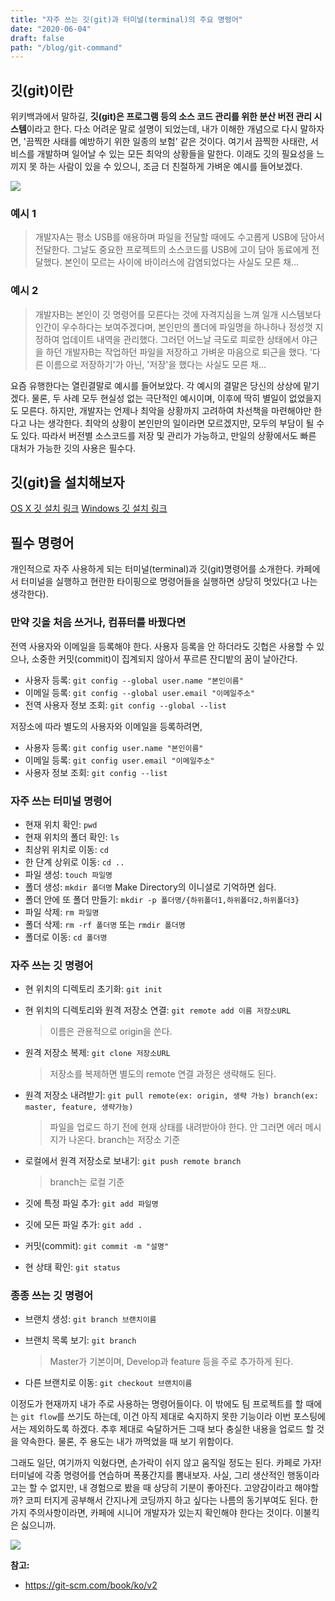 ```yaml
---
title: "자주 쓰는 깃(git)과 터미널(terminal)의 주요 명령어"
date: "2020-06-04"
draft: false
path: "/blog/git-command"
---
```


## 깃(git)이란

위키백과에서 말하길, **깃(git)은 프로그램 등의 소스 코드 관리를 위한 분산 버전 관리 시스템**이라고 한다. 다소 어려운 말로 설명이 되었는데, 내가 이해한 개념으로 다시 말하자면, '끔찍한 사태를 예방하기 위한 일종의 보험' 같은 것이다. 여기서 끔찍한 사태란, 서비스를 개발하며 일어날 수 있는 모든 최악의 상황들을 말한다. 이래도 깃의 필요성을 느끼지 못 하는 사람이 있을 수 있으니, 조금 더 친절하게 가벼운 예시를 들어보겠다.

<img src="https://images.unsplash.com/photo-1477949331575-2763034b5fb5?ixlib=rb-1.2.1&ixid=eyJhcHBfaWQiOjEyMDd9&auto=format&fit=crop&w=1950&q=80">

### 예시 1
  > 개발자A는 평소 USB를 애용하며 파일을 전달할 때에도 수고롭게 USB에 담아서 전달한다. 그날도 중요한 프로젝트의 소스코드를 USB에 고이 담아 동료에게 전달했다. 본인이 모르는 사이에 바이러스에 감염되었다는 사실도 모른 채...

### 예시 2
  > 개발자B는 본인이 깃 명령어를 모른다는 것에 자격지심을 느껴 일개 시스템보다 인간이 우수하다는 보여주겠다며, 본인만의 폴더에 파일명을 하나하나 정성껏 지정하여 업데이트 내역을 관리했다. 그러던 어느날 극도로 피로한 상태에서 야근을 하던 개발자B는 작업하던 파일을 저장하고 가벼운 마음으로 퇴근을 했다. '다른 이름으로 저장하기'가 아닌, '저장'을 했다는 사실도 모른 채...

요즘 유행한다는 열린결말로 예시를 들어보았다. 각 예시의 결말은 당신의 상상에 맡기겠다. 물론, 두 사례 모두 현실성 없는 극단적인 예시이며, 이후에 딱히 별일이 없었을지도 모른다. 하지만, 개발자는 언제나 최악을 상황까지 고려하여 차선책을 마련해야만 한다고 나는 생각한다. 최악의 상황이 본인만의 일이라면 모르겠지만, 모두의 부담이 될 수도 있다. 따라서 버전별 소스코드를 저장 및 관리가 가능하고, 만일의 상황에서도 빠른 대처가 가능한 깃의 사용은 필수다.

## 깃(git)을 설치해보자

[OS X 깃 설치 링크](https://git-scm.com/download/mac)
[Windows 깃 설치 링크](https://gitforwindows.org/)

## 필수 명령어

개인적으로 자주 사용하게 되는 터미널(terminal)과 깃(git)명령어를 소개한다. 카페에서 터미널을 실행하고 현란한 타이핑으로 명령어들을 실행하면 상당히 멋있다(고 나는 생각한다).

### 만약 깃을 처음 쓰거나, 컴퓨터를 바꿨다면

전역 사용자와 이메일을 등록해야 한다. 사용자 등록을 안 하더라도 깃헙은 사용할 수 있으나, 소중한 커밋(commit)이 집계되지 않아서 푸르른 잔디밭의 꿈이 날아간다.

- 사용자 등록: `git config --global user.name "본인이름"`
- 이메일 등록: `git config --global user.email "이메일주소"`
- 전역 사용자 정보 조회: `git config --global --list`

저장소에 따라 별도의 사용자와 이메일을 등록하려면,

- 사용자 등록: `git config user.name "본인이름"`
- 이메일 등록: `git config user.email "이메일주소"`
- 사용자 정보 조회: `git config --list`

### 자주 쓰는 터미널 명령어

- 현재 위치 확인: `pwd`
- 현재 위치의 폴더 확인: `ls`
- 최상위 위치로 이동: `cd`
- 한 단계 상위로 이동: `cd ..`
- 파일 생성: `touch 파일명`
- 폴더 생성: `mkdir 폴더명` Make Directory의 이니셜로 기억하면 쉽다.
- 폴더 안에 또 폴더 만들기: `mkdir -p 폴더명/{하위폴더1,하위폴더2,하위폴더3}`
- 파일 삭제: `rm 파일명`
- 폴더 삭제: `rm -rf 폴더명` 또는 `rmdir 폴더명`
- 폴더로 이동: `cd 폴더명`

### 자주 쓰는 깃 명령어

- 현 위치의 디렉토리 초기화: `git init`
- 현 위치의 디렉토리와 원격 저장소 연결: `git remote add 이름 저장소URL`
  > 이름은 관용적으로 origin을 쓴다.

- 원격 저장소 복제: `git clone 저장소URL`
  > 저장소를 복제하면 별도의 remote 연결 과정은 생략해도 된다.

- 원격 저장소 내려받기: `git pull remote(ex: origin, 생략 가능) branch(ex: master, feature, 생략가능)`
  > 파일을 업로드 하기 전에 현재 상태를 내려받아야 한다. 안 그러면 에러 메시지가 나온다.
  > branch는 저장소 기준

- 로컬에서 원격 저장소로 보내기: `git push remote branch`
  > branch는 로컬 기준

- 깃에 특정 파일 추가: `git add 파일명`
- 깃에 모든 파일 추가: `git add .`
- 커밋(commit): `git commit -m "설명"`
- 현 상태 확인: `git status`

### 종종 쓰는 깃 명령어

- 브랜치 생성: `git branch 브랜치이름`
- 브랜치 목록 보기: `git branch`
  > Master가 기본이며, Develop과 feature 등을 주로 추가하게 된다.

- 다른 브랜치로 이동: `git checkout 브랜치이름`

이정도가 현재까지 내가 주로 사용하는 명령어들이다. 이 밖에도 팀 프로젝트를 할 때에는 `git flow`를 쓰기도 하는데, 이건 아직 제대로 숙지하지 못한 기능이라 이번 포스팅에서는 제외하도록 하겠다. 추후 제대로 숙달하거든 그때 보다 충실한 내용을 업로드 할 것을 약속한다. 물론, 주 용도는 내가 까먹었을 때 보기 위함이다.

그래도 일단, 여기까지 익혔다면, 손가락이 쉬지 않고 움직일 정도는 된다. 카페로 가자! 터미널에 각종 명령어를 연습하며 폭풍간지를 뽐내보자. 사실, 그리 생산적인 행동이라고는 할 수 없지만, 내 경험으로 봤을 때 상당히 기분이 좋아진다. 고양감이라고 해야할까? 코피 터지게 공부해서 간지나게 코딩까지 하고 싶다는 나름의 동기부여도 된다. 
한 가지 주의사항이라면, 카페에 시니어 개발자가 있는지 확인해야 한다는 것이다. 이불킥은 싫으니까.

<img src="https://images.unsplash.com/photo-1555100155-a7b708d9e19b?ixlib=rb-1.2.1&ixid=eyJhcHBfaWQiOjEyMDd9&auto=format&fit=crop&w=2250&q=80">


**참고:**
  - https://git-scm.com/book/ko/v2